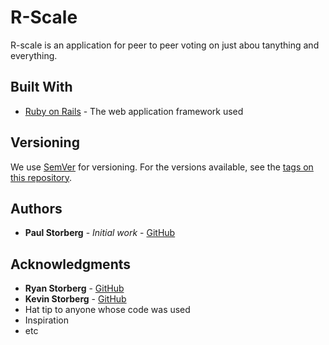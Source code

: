 # R-Scale

R-scale is an application for peer to peer voting on just abou tanything and everything.

## Built With

* [Ruby on Rails](https://rubyonrails.org) - The web application framework used

## Versioning

We use [SemVer](http://semver.org/) for versioning. For the versions available, see the [tags on this repository](https://github.com/your/project/tags). 

## Authors

* **Paul Storberg** - *Initial work* - [GitHub](https://github.com/PaulStorberg)

## Acknowledgments

* **Ryan Storberg**  - [GitHub](https://github.com/RyanStorberg)
* **Kevin Storberg**  - [GitHub](https://github.com/KevinStorberg)
* Hat tip to anyone whose code was used
* Inspiration
* etc